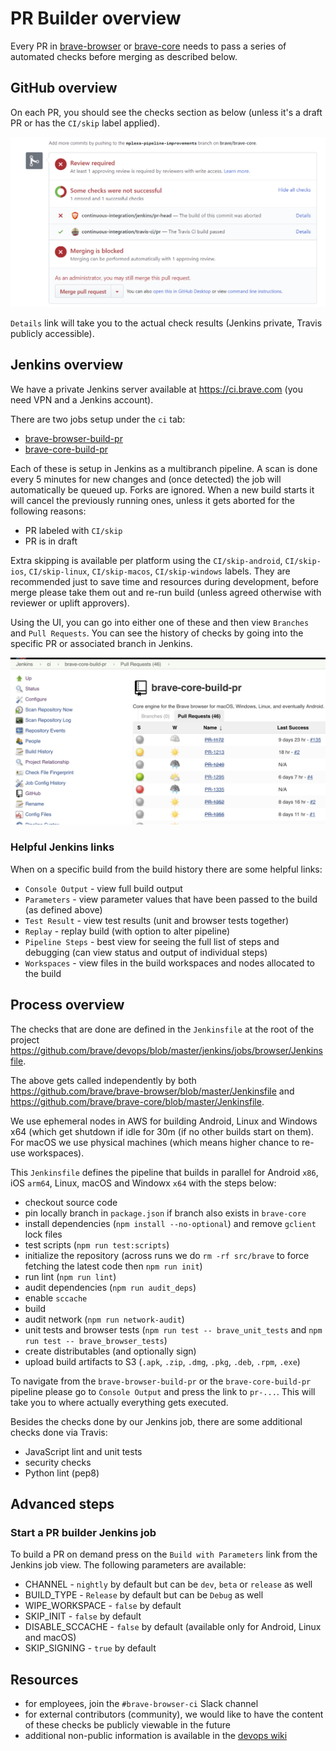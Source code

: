 # PR Builder overview

Every PR in [brave-browser](https://github.com/brave/brave-browser) or [brave-core](https://github.com/brave/brave-core) needs to pass a series of automated checks before merging as described below.

## GitHub overview
On each PR, you should see the checks section as below (unless it's a draft PR or has the `CI/skip` label applied).

![GitHub checks section](images/github-checks.png)

`Details` link will take you to the actual check results (Jenkins private, Travis publicly accessible).

## Jenkins overview
We have a private Jenkins server available at https://ci.brave.com (you need VPN and a Jenkins account).

There are two jobs setup under the `ci` tab:
- [brave-browser-build-pr](https://ci.brave.com/view/ci/job/brave-browser-build-pr)
- [brave-core-build-pr](https://ci.brave.com/view/ci/job/brave-core-build-pr)

Each of these is setup in Jenkins as a multibranch pipeline. A scan is done every 5 minutes for new changes and (once detected) the job will automatically be queued up. Forks are ignored. When a new build starts it will cancel the previously running ones, unless it gets aborted for the following reasons:
- PR labeled with `CI/skip`
- PR is in draft

Extra skipping is available per platform using the `CI/skip-android`, `CI/skip-ios`, `CI/skip-linux`, `CI/skip-macos`, `CI/skip-windows` labels. They are recommended just to save time and resources during development, before merge please take them out and re-run build (unless agreed otherwise with reviewer or uplift approvers).

Using the UI, you can go into either one of these and then view `Branches` and `Pull Requests`. You can see the history of checks by going into the specific PR or associated branch in Jenkins.

![Brave Core PR builder jobs in Jenkins](images/jenkins-jobs.png)

### Helpful Jenkins links

When on a specific build from the build history there are some helpful links:
- `Console Output` - view full build output
- `Parameters` - view parameter values that have been passed to the build (as defined above)
- `Test Result` - view test results (unit and browser tests together)
- `Replay` - replay build (with option to alter pipeline)
- `Pipeline Steps` - best view for seeing the full list of steps and debugging (can view status and output of individual steps)
- `Workspaces` - view files in the build workspaces and nodes allocated to the build

## Process overview
The checks that are done are defined in the `Jenkinsfile` at the root of the project https://github.com/brave/devops/blob/master/jenkins/jobs/browser/Jenkinsfile.

The above gets called independently by both https://github.com/brave/brave-browser/blob/master/Jenkinsfile and https://github.com/brave/brave-core/blob/master/Jenkinsfile.

We use ephemeral nodes in AWS for building Android, Linux and Windows x64 (which get shutdown if idle for 30m (if no other builds start on them). For macOS we use physical machines (which means higher chance to re-use workspaces).

This `Jenkinsfile` defines the pipeline that builds in parallel for Android `x86`, iOS `arm64`, Linux, macOS and Windowx `x64` with the steps below:
- checkout source code
- pin locally branch in `package.json` if branch also exists in `brave-core`
- install dependencies (`npm install --no-optional`) and remove `gclient` lock files
- test scripts (`npm run test:scripts`)
- initialize the repository (across runs we do `rm -rf src/brave` to force fetching the latest code then `npm run init`)
- run lint (`npm run lint`)
- audit dependencies (`npm run audit_deps`)
- enable `sccache`
- build
- audit network (`npm run network-audit`)
- unit tests and browser tests (`npm run test -- brave_unit_tests` and `npm run test -- brave_browser_tests`)
- create distributables (and optionally sign)
- upload build artifacts to S3 (`.apk`, `.zip`, `.dmg`, `.pkg`, `.deb`, `.rpm`, `.exe`)

To navigate from the `brave-browser-build-pr` or the `brave-core-build-pr` pipeline please go to `Console Output` and press the link to `pr-...`. This will take you to where actually everything gets executed.

Besides the checks done by our Jenkins job, there are some additional checks done via Travis:
- JavaScript lint and unit tests
- security checks
- Python lint (pep8)

## Advanced steps

### Start a PR builder Jenkins job

To build a PR on demand press on the `Build with Parameters` link from the Jenkins job view. The following parameters are available:
- CHANNEL - `nightly` by default but can be `dev`, `beta` or `release` as well
- BUILD_TYPE - `Release` by default but can be `Debug` as well
- WIPE_WORKSPACE - `false` by default
- SKIP_INIT - `false` by default
- DISABLE_SCCACHE - `false` by default (available only for Android, Linux and macOS)
- SKIP_SIGNING - `true` by default

## Resources
- for employees, join the `#brave-browser-ci` Slack channel
- for external contributors (community), we would like to have the content of these checks be publicly viewable in the future
- additional non-public information is available in the [devops wiki](https://github.com/brave/devops/wiki/PR-Builder-Non-public-information)
